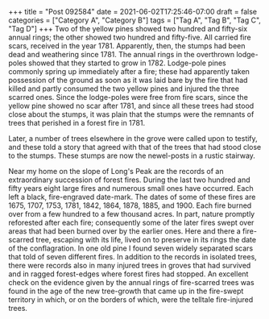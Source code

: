 +++
title = "Post 092584"
date = 2021-06-02T17:25:46-07:00
draft = false
categories = ["Category A", "Category B"]
tags = ["Tag A", "Tag B", "Tag C", "Tag D"]
+++
Two of the yellow pines showed two hundred and fifty-six annual rings; the other showed two hundred and fifty-five. All carried fire scars, received in the year 1781. Apparently, then, the stumps had been dead and weathering since 1781. The annual rings in the overthrown lodge-poles showed that they started to grow in 1782. Lodge-pole pines commonly spring up immediately after a fire; these had apparently taken possession of the ground as soon as it was laid bare by the fire that had killed and partly consumed the two yellow pines and injured the three scarred ones. Since the lodge-poles were free from fire scars, since the yellow pine showed no scar after 1781, and since all these trees had stood close about the stumps, it was plain that the stumps were the remnants of trees that perished in a forest fire in 1781.

Later, a number of trees elsewhere in the grove were called upon to testify, and these told a story that agreed with that of the trees that had stood close to the stumps. These stumps are now the newel-posts in a rustic stairway.

Near my home on the slope of Long's Peak are the records of an extraordinary succession of forest fires. During the last two hundred and fifty years eight large fires and numerous small ones have occurred. Each left a black, fire-engraved date-mark. The dates of some of these fires are 1675, 1707, 1753, 1781, 1842, 1864, 1878, 1885, and 1900. Each fire burned over from a few hundred to a few thousand acres. In part, nature promptly reforested after each fire; consequently some of the later fires swept over areas that had been burned over by the earlier ones. Here and there a fire-scarred tree, escaping with its life, lived on to preserve in its rings the date of the conflagration. In one old pine I found seven widely separated scars that told of seven different fires. In addition to the records in isolated trees, there were records also in many injured trees in groves that had survived and in ragged forest-edges where forest fires had stopped. An excellent check on the evidence given by the annual rings of fire-scarred trees was found in the age of the new tree-growth that came up in the fire-swept territory in which, or on the borders of which, were the telltale fire-injured trees.
